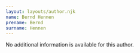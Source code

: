 ```yaml
---
layout: layouts/author.njk
name: Bernd Hennen
prename: Bernd
surname: Hennen
---
```

No additional information is available for this author.
